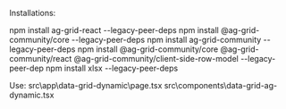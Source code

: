 Installations:

npm install ag-grid-react --legacy-peer-deps
npm install @ag-grid-community/core  --legacy-peer-deps
npm install ag-grid-community --legacy-peer-deps
npm install @ag-grid-community/core @ag-grid-community/react @ag-grid-community/client-side-row-model --legacy-peer-dep
npm install xlsx --legacy-peer-deps


Use: 
src\app\data-grid-dynamic\page.tsx
src\components\data-grid-ag-dynamic.tsx